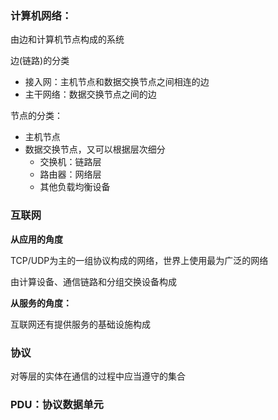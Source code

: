 ### 计算机网络：

由边和计算机节点构成的系统

边(链路)的分类

* 接入网：主机节点和数据交换节点之间相连的边
* 主干网络：数据交换节点之间的边

节点的分类：

* 主机节点
* 数据交换节点，又可以根据层次细分
  * 交换机：链路层
  * 路由器：网络层
  * 其他负载均衡设备

### 互联网

**从应用的角度**

TCP/UDP为主的一组协议构成的网络，世界上使用最为广泛的网络

由计算设备、通信链路和分组交换设备构成

**从服务的角度：**

互联网还有提供服务的基础设施构成

### 协议

对等层的实体在通信的过程中应当遵守的集合

### PDU：协议数据单元
